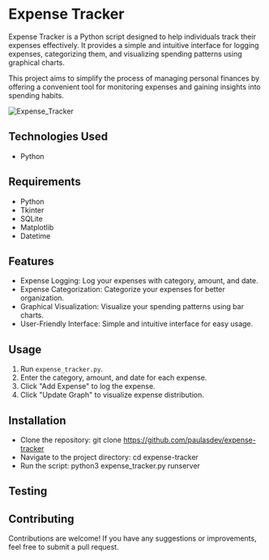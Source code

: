 # Expense Tracker

Expense Tracker is a Python script designed to help individuals track their expenses effectively. It provides a simple and intuitive interface for logging expenses, categorizing them, and visualizing spending patterns using graphical charts.

This project aims to simplify the process of managing personal finances by offering a convenient tool for monitoring expenses and gaining insights into spending habits.

![Expense_Tracker](assets/expensetracker.png)

## Technologies Used

- Python

## Requirements

- Python
- Tkinter
- SQLite
- Matplotlib
- Datetime

## Features

- Expense Logging: Log your expenses with category, amount, and date.
- Expense Categorization: Categorize your expenses for better organization.
- Graphical Visualization: Visualize your spending patterns using bar charts.
- User-Friendly Interface: Simple and intuitive interface for easy usage.

## Usage

1. Run `expense_tracker.py`.
2. Enter the category, amount, and date for each expense.
3. Click "Add Expense" to log the expense.
4. Click "Update Graph" to visualize expense distribution.

## Installation

- Clone the repository: git clone https://github.com/paulasdev/expense-tracker
- Navigate to the project directory: cd expense-tracker
- Run the script: python3 expense_tracker.py runserver

## Testing

## Contributing

Contributions are welcome! If you have any suggestions or improvements, feel free to submit a pull request.
